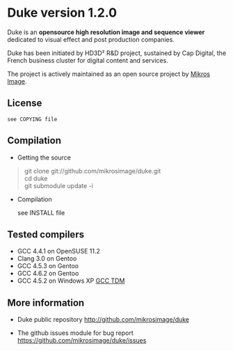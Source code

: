 Duke version 1.2.0
==================

Duke is an **opensource high resolution image and sequence viewer** dedicated to visual effect and post production companies.

Duke has been initiated by HD3D² R&D project, sustained by Cap Digital, the French business cluster for digital content and services.

The project is actively maintained as an open source project by [Mikros Image](http://www.mikrosimage.eu).
    

License
-------

    see COPYING file


Compilation
-----------

* Getting the source

> git clone git://github.com/mikrosimage/duke.git  
cd duke  
git submodule update -i

* Compilation

  see INSTALL file


Tested compilers
----------------

* GCC 4.4.1 on OpenSUSE 11.2
* Clang 3.0 on Gentoo
* GCC 4.5.3 on Gentoo
* GCC 4.6.2 on Gentoo
* GCC 4.5.2 on Windows XP [GCC TDM](http://tdm-gcc.tdragon.net)


More information 
----------------

* Duke public repository
http://github.com/mikrosimage/duke

* The github issues module for bug report
https://github.com/mikrosimage/duke/issues

